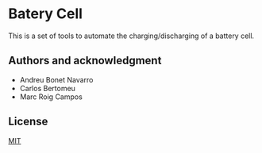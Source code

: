 # Batery Cell

This is a set of tools to automate the charging/discharging of a battery cell.

## Authors and acknowledgment

- Andreu Bonet Navarro 
- Carlos Bertomeu
- Marc Roig Campos

## License
[MIT](https://choosealicense.com/licenses/mit/)
